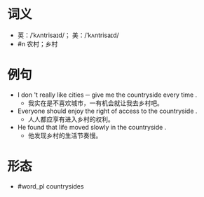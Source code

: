 # 词义
- 英：/ˈkʌntrisaɪd/； 美：/ˈkʌntrisaɪd/
- #n 农村；乡村
# 例句
- I don 't really like cities ─ give me the countryside every time .
	- 我实在是不喜欢城市，一有机会就让我去乡村吧。
- Everyone should enjoy the right of access to the countryside .
	- 人人都应享有进入乡村的权利。
- He found that life moved slowly in the countryside .
	- 他发现乡村的生活节奏慢。
# 形态
- #word_pl countrysides
